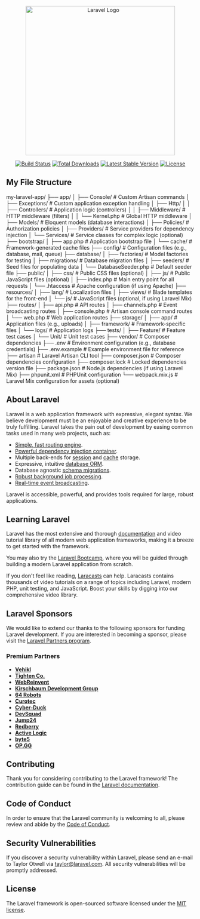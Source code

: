<p align="center"><a href="https://laravel.com" target="_blank"><img src="https://raw.githubusercontent.com/laravel/art/master/logo-lockup/5%20SVG/2%20CMYK/1%20Full%20Color/laravel-logolockup-cmyk-red.svg" width="400" alt="Laravel Logo"></a></p>

<p align="center">
<a href="https://github.com/laravel/framework/actions"><img src="https://github.com/laravel/framework/workflows/tests/badge.svg" alt="Build Status"></a>
<a href="https://packagist.org/packages/laravel/framework"><img src="https://img.shields.io/packagist/dt/laravel/framework" alt="Total Downloads"></a>
<a href="https://packagist.org/packages/laravel/framework"><img src="https://img.shields.io/packagist/v/laravel/framework" alt="Latest Stable Version"></a>
<a href="https://packagist.org/packages/laravel/framework"><img src="https://img.shields.io/packagist/l/laravel/framework" alt="License"></a>
</p>

## My File Structure
my-laravel-app/
├── app/
│   ├── Console/         # Custom Artisan commands
│   ├── Exceptions/      # Custom application exception handling
│   ├── Http/
│   │   ├── Controllers/ # Application logic (controllers)
│   │   ├── Middleware/  # HTTP middleware (filters)
│   │   └── Kernel.php   # Global HTTP middleware
│   ├── Models/          # Eloquent models (database interactions)
│   ├── Policies/        # Authorization policies
│   ├── Providers/       # Service providers for dependency injection
│   └── Services/        # Service classes for complex logic (optional)
├── bootstrap/
│   ├── app.php          # Application bootstrap file
│   └── cache/           # Framework-generated cache files
├── config/              # Configuration files (e.g., database, mail, queue)
├── database/
│   ├── factories/       # Model factories for testing
│   ├── migrations/      # Database migration files
│   ├── seeders/         # Seed files for populating data
│   └── DatabaseSeeder.php # Default seeder file
├── public/
│   ├── css/             # Public CSS files (optional)
│   ├── js/              # Public JavaScript files (optional)
│   ├── index.php        # Main entry point for all requests
│   └── .htaccess        # Apache configuration (if using Apache)
├── resources/
│   ├── lang/            # Localization files
│   ├── views/           # Blade templates for the front-end
│   └── js/              # JavaScript files (optional, if using Laravel Mix)
├── routes/
│   ├── api.php          # API routes
│   ├── channels.php     # Event broadcasting routes
│   ├── console.php      # Artisan console command routes
│   └── web.php          # Web application routes
├── storage/
│   ├── app/             # Application files (e.g., uploads)
│   ├── framework/       # Framework-specific files
│   └── logs/            # Application logs
├── tests/
│   ├── Feature/         # Feature test cases
│   └── Unit/            # Unit test cases
├── vendor/              # Composer dependencies
├── .env                 # Environment configuration (e.g., database credentials)
├── .env.example         # Example environment file for reference
├── artisan              # Laravel Artisan CLI tool
├── composer.json        # Composer dependencies configuration
├── composer.lock        # Locked dependencies version file
├── package.json         # Node.js dependencies (if using Laravel Mix)
├── phpunit.xml          # PHPUnit configuration
└── webpack.mix.js       # Laravel Mix configuration for assets (optional)


## About Laravel

Laravel is a web application framework with expressive, elegant syntax. We believe development must be an enjoyable and creative experience to be truly fulfilling. Laravel takes the pain out of development by easing common tasks used in many web projects, such as:

- [Simple, fast routing engine](https://laravel.com/docs/routing).
- [Powerful dependency injection container](https://laravel.com/docs/container).
- Multiple back-ends for [session](https://laravel.com/docs/session) and [cache](https://laravel.com/docs/cache) storage.
- Expressive, intuitive [database ORM](https://laravel.com/docs/eloquent).
- Database agnostic [schema migrations](https://laravel.com/docs/migrations).
- [Robust background job processing](https://laravel.com/docs/queues).
- [Real-time event broadcasting](https://laravel.com/docs/broadcasting).

Laravel is accessible, powerful, and provides tools required for large, robust applications.

## Learning Laravel

Laravel has the most extensive and thorough [documentation](https://laravel.com/docs) and video tutorial library of all modern web application frameworks, making it a breeze to get started with the framework.

You may also try the [Laravel Bootcamp](https://bootcamp.laravel.com), where you will be guided through building a modern Laravel application from scratch.

If you don't feel like reading, [Laracasts](https://laracasts.com) can help. Laracasts contains thousands of video tutorials on a range of topics including Laravel, modern PHP, unit testing, and JavaScript. Boost your skills by digging into our comprehensive video library.

## Laravel Sponsors

We would like to extend our thanks to the following sponsors for funding Laravel development. If you are interested in becoming a sponsor, please visit the [Laravel Partners program](https://partners.laravel.com).

### Premium Partners

- **[Vehikl](https://vehikl.com/)**
- **[Tighten Co.](https://tighten.co)**
- **[WebReinvent](https://webreinvent.com/)**
- **[Kirschbaum Development Group](https://kirschbaumdevelopment.com)**
- **[64 Robots](https://64robots.com)**
- **[Curotec](https://www.curotec.com/services/technologies/laravel/)**
- **[Cyber-Duck](https://cyber-duck.co.uk)**
- **[DevSquad](https://devsquad.com/hire-laravel-developers)**
- **[Jump24](https://jump24.co.uk)**
- **[Redberry](https://redberry.international/laravel/)**
- **[Active Logic](https://activelogic.com)**
- **[byte5](https://byte5.de)**
- **[OP.GG](https://op.gg)**

## Contributing

Thank you for considering contributing to the Laravel framework! The contribution guide can be found in the [Laravel documentation](https://laravel.com/docs/contributions).

## Code of Conduct

In order to ensure that the Laravel community is welcoming to all, please review and abide by the [Code of Conduct](https://laravel.com/docs/contributions#code-of-conduct).

## Security Vulnerabilities

If you discover a security vulnerability within Laravel, please send an e-mail to Taylor Otwell via [taylor@laravel.com](mailto:taylor@laravel.com). All security vulnerabilities will be promptly addressed.

## License

The Laravel framework is open-sourced software licensed under the [MIT license](https://opensource.org/licenses/MIT).
